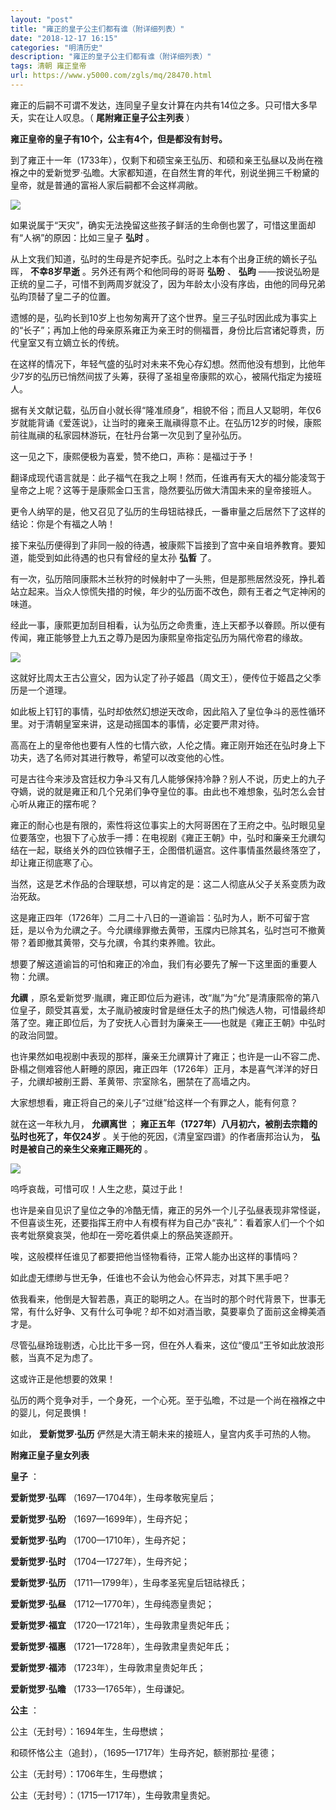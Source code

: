 ```yaml
---
layout: "post"
title: "雍正的皇子公主们都有谁（附详细列表）"
date: "2018-12-17 16:15"
categories: "明清历史"
description: "雍正的皇子公主们都有谁（附详细列表）"
tags: 清朝 雍正皇帝
url: https://www.y5000.com/zgls/mq/28470.html
---
```






雍正的后嗣不可谓不发达，连同皇子皇女计算在内共有14位之多。只可惜大多早夭，实在让人叹息。（ **尾附雍正皇子公主列表** ）

**雍正皇帝的皇子有10个，公主有4个，但是都没有封号。**

到了雍正十一年（1733年），仅剩下和硕宝亲王弘历、和硕和亲王弘昼以及尚在襁褓之中的爱新觉罗·弘曕。大家都知道，在自然生育的年代，别说坐拥三千粉黛的皇帝，就是普通的富裕人家后嗣都不会这样凋敝。

![](https://img.y5000.com/uploads/allimg/180206/8-1P206161R6320.jpg)

如果说属于“天灾”，确实无法挽留这些孩子鲜活的生命倒也罢了，可惜这里面却有“人祸”的原因：比如三皇子 **弘时** 。

从上文我们知道，弘时的生母是齐妃李氏。弘时之上本有个出身正统的嫡长子弘晖， **不幸8岁早逝** 。另外还有两个和他同母的哥哥 **弘昐** 、
**弘昀** ——按说弘昐是正统的皇二子，可惜不到两周岁就没了，因为年龄太小没有序齿，由他的同母兄弟弘昀顶替了皇二子的位置。

遗憾的是，弘昀长到10岁上也匆匆离开了这个世界。皇三子弘时因此成为事实上的“长子”；再加上他的母亲原系雍正为亲王时的侧福晋，身份比后宫诸妃尊贵，历代皇室又有立嫡立长的传统。

在这样的情况下，年轻气盛的弘时对未来不免心存幻想。然而他没有想到，比他年少7岁的弘历已悄然间拔了头筹，获得了圣祖皇帝康熙的欢心，被隔代指定为接班人。

据有关文献记载，弘历自小就长得“隆准颀身”，相貌不俗；而且人又聪明，年仅6岁就能背诵《爱莲说》，让当时的雍亲王胤禛得意不止。在弘历12岁的时候，康熙前往胤禛的私家园林游玩，在牡丹台第一次见到了皇孙弘历。

这一见之下，康熙便极为喜爱，赞不绝口，声称：是福过于予！

翻译成现代语言就是：此子福气在我之上啊！然而，任谁再有天大的福分能凌驾于皇帝之上呢？这等于是康熙金口玉言，隐然要弘历做大清国未来的皇帝接班人。

更令人纳罕的是，他又召见了弘历的生母钮祜禄氏，一番审量之后居然下了这样的结论：你是个有福之人呐！

接下来弘历便得到了非同一般的待遇，被康熙下旨接到了宫中亲自培养教育。要知道，能受到如此待遇的也只有曾经的皇太孙 **弘晳** 了。

有一次，弘历陪同康熙木兰秋狩的时候射中了一头熊，但是那熊居然没死，挣扎着站立起来。当众人惊慌失措的时候，年少的弘历面不改色，颇有王者之气定神闲的味道。

经此一事，康熙更加刮目相看，认为弘历之命贵重，连上天都予以眷顾。所以便有传闻，雍正能够登上九五之尊乃是因为康熙皇帝指定弘历为隔代帝君的缘故。

![](https://img.y5000.com/uploads/allimg/180206/8-1P20616244C39.jpg)

这就好比周太王古公亶父，因为认定了孙子姬昌（周文王），便传位于姬昌之父季历是一个道理。

如此板上钉钉的事情，弘时却依然幻想逆天改命，因此陷入了皇位争斗的恶性循环里。对于清朝皇室来讲，这是动摇国本的事情，必定要严肃对待。

高高在上的皇帝他也要有人性的七情六欲，人伦之情。雍正刚开始还在弘时身上下功夫，选了名师对其进行教导，希望可以改变他的心性。

可是古往今来涉及宫廷权力争斗又有几人能够保持冷静？别人不说，历史上的九子夺嫡，说的就是雍正和几个兄弟们争夺皇位的事。由此也不难想象，弘时怎么会甘心听从雍正的摆布呢？

雍正的耐心也是有限的，索性将这位事实上的大阿哥困在了王府之中。弘时眼见皇位要落空，也狠下了心放手一搏：在电视剧《雍正王朝》中，弘时和廉亲王允禩勾结在一起，联络关外的四位铁帽子王，企图借机逼宫。这件事情虽然最终落空了，却让雍正彻底寒了心。

当然，这是艺术作品的合理联想，可以肯定的是：这二人彻底从父子关系变质为政治死敌。

这是雍正四年（1726年）二月二十八日的一道谕旨：弘时为人，断不可留于宫廷，是以令为允禩之子。今允禩缘罪撤去黄带，玉牒内已除其名，弘时岂可不撤黄带？着即撤其黄带，交与允禩，令其约束养赡。钦此。

想要了解这道谕旨的可怕和雍正的冷血，我们有必要先了解一下这里面的重要人物：允禩。

**允禩**
，原名爱新觉罗·胤禩，雍正即位后为避讳，改“胤”为“允”是清康熙帝的第八位皇子，颇受其喜爱，太子胤礽被废时曾是继任太子的热门候选人物，可惜最终却落了空。雍正即位后，为了安抚人心晋封为廉亲王——也就是《雍正王朝》中弘时的政治同盟。

也许果然如电视剧中表现的那样，廉亲王允禩算计了雍正；也许是一山不容二虎、卧榻之侧难容他人鼾睡的原因，雍正四年（1726年）正月，本是喜气洋洋的好日子，允禩却被削王爵、革黄带、宗室除名，圈禁在了高墙之内。

大家想想看，雍正将自己的亲儿子“过继”给这样一个有罪之人，能有何意？

就在这一年秋九月， **允禩离世** ； **雍正五年（1727年）八月初六，被削去宗籍的弘时也死了，年仅24岁**
。关于他的死因，《清皇室四谱》的作者唐邦治认为， **弘时是被自己的亲生父亲雍正赐死的** 。

![](https://img.y5000.com/uploads/allimg/180206/8-1P2061626244Y.jpg)

呜呼哀哉，可惜可叹！人生之悲，莫过于此！

也许是亲自见识了皇位之争的冷酷无情，雍正的另外一个儿子弘昼表现非常怪诞，不但喜谈生死，还要指挥王府中人有模有样为自己办“丧礼”：看着家人们一个个如丧考妣祭奠哀哭，他却在一旁吃着供桌上的祭品笑逐颜开。

唉，这般模样任谁见了都要把他当怪物看待，正常人能办出这样的事情吗？

如此虚无缥缈与世无争，任谁也不会认为他会心怀异志，对其下黑手吧？

依我看来，他倒是大智若愚，真正的聪明之人。在当时的那个时代背景下，世事无常，有什么好争、又有什么可争呢？却不如对酒当歌，莫要辜负了面前这金樽美酒才是。

尽管弘昼玲珑剔透，心比比干多一窍，但在外人看来，这位“傻瓜”王爷如此放浪形骸，当真不足为虑了。

这或许正是他想要的效果！

弘历的两个竞争对手，一个身死，一个心死。至于弘曕，不过是一个尚在襁褓之中的婴儿，何足畏惧！

如此， **爱新觉罗·弘历** 俨然是大清王朝未来的接班人，皇宫内炙手可热的人物。

**附雍正皇子皇女列表**

**皇子** ：

**爱新觉罗·弘晖** （1697—1704年），生母孝敬宪皇后；

**爱新觉罗·弘昐** （1697—1699年），生母齐妃；

**爱新觉罗·弘昀** （1700—1710年），生母齐妃；

**爱新觉罗·弘时** （1704—1727年），生母齐妃；

**爱新觉罗·弘历** （1711—1799年），生母孝圣宪皇后钮祜禄氏；

**爱新觉罗·弘昼** （1712—1770年），生母纯悫皇贵妃；

**爱新觉罗·福宜** （1720—1721年），生母敦肃皇贵妃年氏；

**爱新觉罗·福惠** （1721—1728年），生母敦肃皇贵妃年氏；

**爱新觉罗·福沛** （1723年），生母敦肃皇贵妃年氏；

**爱新觉罗·弘曕** （1733—1765年），生母谦妃。

**公主** ：

公主（无封号）：1694年生，生母懋嫔；

和硕怀恪公主（追封），（1695—1717年）生母齐妃，额驸那拉·星德；

公主（无封号）：1706年生，生母懋嫔；

公主（无封号）：（1715—1717年），生母敦肃皇贵妃。
